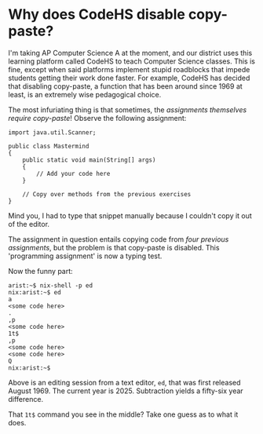 # Why does CodeHS disable copy-paste?

I'm taking AP Computer Science A at the moment, and our district uses this learning platform called CodeHS to teach Computer Science classes.
This is fine, except when said platforms implement stupid roadblocks that impede students getting their work done faster.
For example, CodeHS has decided that disabling copy-paste, a function that has been around since 1969 at least, is an extremely wise pedagogical choice.

The most infuriating thing is that sometimes, the *assignments themselves require copy-paste*!
Observe the following assignment:

```
import java.util.Scanner;

public class Mastermind
{
    public static void main(String[] args)
    {
        // Add your code here
    }

    // Copy over methods from the previous exercises
}
```

Mind you, I had to type that snippet manually because I couldn't copy it out of the editor.

The assignment in question entails copying code from *four previous assignments*, but the problem is that copy-paste is disabled.
This 'programming assignment' is now a typing test.

Now the funny part:

```
arist:~$ nix-shell -p ed
nix:arist:~$ ed
a
<some code here>
.
,p
<some code here>
1t$
,p
<some code here>
<some code here>
Q
nix:arist:~$
```

Above is an editing session from a text editor, `ed`, that was first released August 1969.
The current year is 2025.
Subtraction yields a fifty-six year difference.

That `1t$` command you see in the middle?
Take one guess as to what it does.
